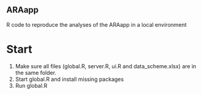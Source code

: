 ## ARAapp

R code to reproduce the analyses of the ARAapp in a local environment

# Start

1. Make sure all files (global.R, server.R, ui.R and data_scheme.xlsx) are in the same folder.
2. Start global.R and install missing packages
3. Run global.R
